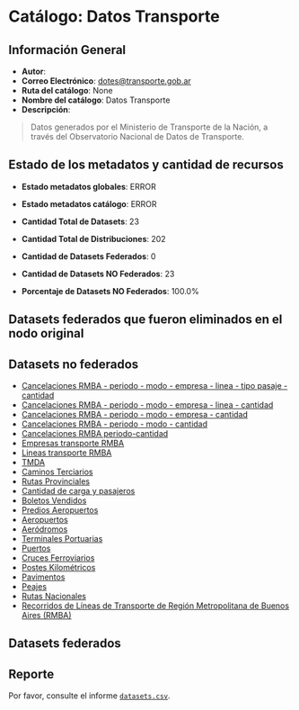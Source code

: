 
# Catálogo: Datos Transporte

## Información General

- **Autor**: 
- **Correo Electrónico**: dotes@transporte.gob.ar
- **Ruta del catálogo**: None
- **Nombre del catálogo**: Datos Transporte
- **Descripción**:

> Datos generados por el Ministerio de Transporte de la Nación, a través del Observatorio Nacional de Datos de Transporte.

## Estado de los metadatos y cantidad de recursos

- **Estado metadatos globales**: ERROR
- **Estado metadatos catálogo**: ERROR
- **Cantidad Total de Datasets**: 23
- **Cantidad Total de Distribuciones**: 202

- **Cantidad de Datasets Federados**: 0
- **Cantidad de Datasets NO Federados**: 23
- **Porcentaje de Datasets NO Federados**: 100.0%

## Datasets federados que fueron eliminados en el nodo original



## Datasets no federados

- [Cancelaciones RMBA - periodo - modo - empresa - linea - tipo pasaje - cantidad](https://datos.transporte.gob.ar/dataset/cancelaciones-rmba-periodo-modo-empresa-linea-tipo-pasaje-cantidad)
- [Cancelaciones RMBA - periodo - modo - empresa - linea - cantidad](https://datos.transporte.gob.ar/dataset/cancelaciones-rmba-periodo-modo-empresa-linea-cantidad)
- [Cancelaciones RMBA - periodo - modo - empresa - cantidad](https://datos.transporte.gob.ar/dataset/cancelaciones-rmba-periodo-modo-empresa-cantidad)
- [Cancelaciones RMBA - periodo - modo - cantidad](https://datos.transporte.gob.ar/dataset/cancelaciones-rmba-periodo-modo-cantidad)
- [Cancelaciones RMBA periodo-cantidad](https://datos.transporte.gob.ar/dataset/cancelaciones-rmba-periodo-cantidad)
- [Empresas transporte RMBA](https://datos.transporte.gob.ar/dataset/empresas-transporte-rmba)
- [Lineas transporte RMBA](https://datos.transporte.gob.ar/dataset/lineas-transporte-rmba)
- [TMDA](https://datos.transporte.gob.ar/dataset/tmda)
- [Caminos Terciarios](https://datos.transporte.gob.ar/dataset/caminos-terciarios)
- [Rutas Provinciales](https://datos.transporte.gob.ar/dataset/rutas-provinciales)
- [Cantidad de carga y pasajeros](https://datos.transporte.gob.ar/dataset/cantidad-de-carga-y-pasajeros)
- [Boletos Vendidos](https://datos.transporte.gob.ar/dataset/boletos-vendidos)
- [Predios Aeropuertos](https://datos.transporte.gob.ar/dataset/predios-aeropuertos)
- [Aeropuertos](https://datos.transporte.gob.ar/dataset/aeropuertosargentina)
- [Aeródromos](https://datos.transporte.gob.ar/dataset/aerodromos)
- [Terminales Portuarias](https://datos.transporte.gob.ar/dataset/terminales-portuarias)
- [Puertos](https://datos.transporte.gob.ar/dataset/puertos)
- [Cruces Ferroviarios](https://datos.transporte.gob.ar/dataset/cruces-ferroviarios)
- [Postes Kilométricos](https://datos.transporte.gob.ar/dataset/postes-kilometricos)
- [Pavimentos](https://datos.transporte.gob.ar/dataset/pavimentos)
- [Peajes](https://datos.transporte.gob.ar/dataset/peajes)
- [Rutas Nacionales](https://datos.transporte.gob.ar/dataset/rutas-nacionales)
- [Recorridos de Líneas de Transporte de Región Metropolitana de Buenos Aires (RMBA)](https://datos.transporte.gob.ar/dataset/recorridos-de-lineas-de-transporte-rmba-jn)

## Datasets federados



## Reporte

Por favor, consulte el informe [`datasets.csv`](datasets.csv).
